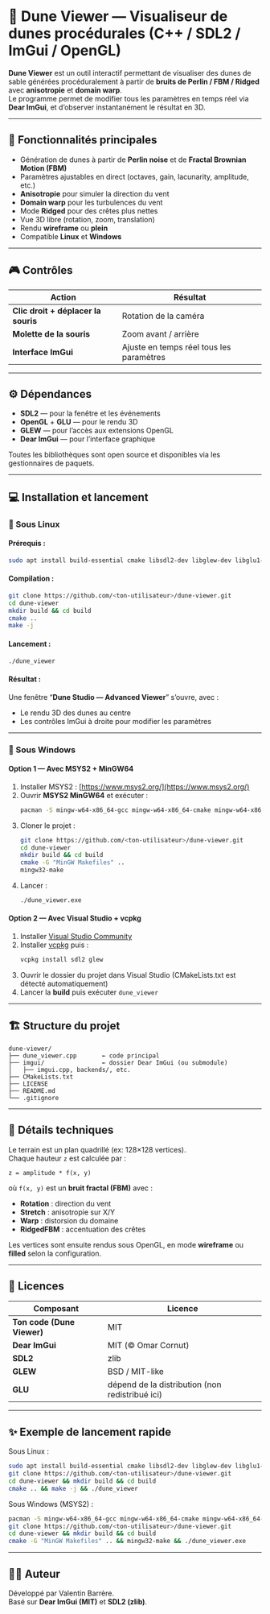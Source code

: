 # 🌵 Dune Viewer — Visualiseur de dunes procédurales (C++ / SDL2 / ImGui / OpenGL)

**Dune Viewer** est un outil interactif permettant de visualiser des dunes de sable générées procéduralement à partir de **bruits de Perlin / FBM / Ridged** avec **anisotropie** et **domain warp**.  
Le programme permet de modifier tous les paramètres en temps réel via **Dear ImGui**, et d’observer instantanément le résultat en 3D.

---

## 🧭 Fonctionnalités principales
- Génération de dunes à partir de **Perlin noise** et de **Fractal Brownian Motion (FBM)**
- Paramètres ajustables en direct (octaves, gain, lacunarity, amplitude, etc.)
- **Anisotropie** pour simuler la direction du vent
- **Domain warp** pour les turbulences du vent
- Mode **Ridged** pour des crêtes plus nettes
- Vue 3D libre (rotation, zoom, translation)
- Rendu **wireframe** ou **plein**
- Compatible **Linux** et **Windows**

---

## 🎮 Contrôles
| Action | Résultat |
|--------|-----------|
| **Clic droit + déplacer la souris** | Rotation de la caméra |
| **Molette de la souris** | Zoom avant / arrière |
| **Interface ImGui** | Ajuste en temps réel tous les paramètres |

---

## ⚙️ Dépendances
- **SDL2** — pour la fenêtre et les événements  
- **OpenGL** + **GLU** — pour le rendu 3D  
- **GLEW** — pour l’accès aux extensions OpenGL  
- **Dear ImGui** — pour l’interface graphique  

Toutes les bibliothèques sont open source et disponibles via les gestionnaires de paquets.

---

## 💻 Installation et lancement

### 🔹 Sous Linux
#### Prérequis :
```bash
sudo apt install build-essential cmake libsdl2-dev libglew-dev libglu1-mesa-dev
```

#### Compilation :
```bash
git clone https://github.com/<ton-utilisateur>/dune-viewer.git
cd dune-viewer
mkdir build && cd build
cmake ..
make -j
```

#### Lancement :
```bash
./dune_viewer
```

#### Résultat :
Une fenêtre “**Dune Studio — Advanced Viewer**” s’ouvre, avec :
- Le rendu 3D des dunes au centre
- Les contrôles ImGui à droite pour modifier les paramètres

---

### 🔹 Sous Windows

#### Option 1 — Avec **MSYS2 + MinGW64**
1. Installer MSYS2 : [https://www.msys2.org/](https://www.msys2.org/)
2. Ouvrir **MSYS2 MinGW64** et exécuter :
   ```bash
   pacman -S mingw-w64-x86_64-gcc mingw-w64-x86_64-cmake mingw-w64-x86_64-SDL2 mingw-w64-x86_64-glew
   ```
3. Cloner le projet :
   ```bash
   git clone https://github.com/<ton-utilisateur>/dune-viewer.git
   cd dune-viewer
   mkdir build && cd build
   cmake -G "MinGW Makefiles" ..
   mingw32-make
   ```
4. Lancer :
   ```bash
   ./dune_viewer.exe
   ```

#### Option 2 — Avec **Visual Studio + vcpkg**
1. Installer [Visual Studio Community](https://visualstudio.microsoft.com/fr/vs/)
2. Installer [vcpkg](https://github.com/microsoft/vcpkg) puis :
   ```bash
   vcpkg install sdl2 glew
   ```
3. Ouvrir le dossier du projet dans Visual Studio (CMakeLists.txt est détecté automatiquement)
4. Lancer la **build** puis exécuter `dune_viewer`

---

## 🏗️ Structure du projet
```
dune-viewer/
├── dune_viewer.cpp       ← code principal
├── imgui/                ← dossier Dear ImGui (ou submodule)
│   ├── imgui.cpp, backends/, etc.
├── CMakeLists.txt
├── LICENSE
├── README.md
└── .gitignore
```

---

## 🧠 Détails techniques
Le terrain est un plan quadrillé (ex: 128×128 vertices).  
Chaque hauteur `z` est calculée par :

```
z = amplitude * f(x, y)
```

où `f(x, y)` est un **bruit fractal (FBM)** avec :
- **Rotation** : direction du vent  
- **Stretch** : anisotropie sur X/Y  
- **Warp** : distorsion du domaine  
- **RidgedFBM** : accentuation des crêtes  

Les vertices sont ensuite rendus sous OpenGL, en mode **wireframe** ou **filled** selon la configuration.

---

## 📜 Licences
| Composant | Licence |
|------------|----------|
| **Ton code (Dune Viewer)** | MIT |
| **Dear ImGui** | MIT (© Omar Cornut) |
| **SDL2** | zlib |
| **GLEW** | BSD / MIT-like |
| **GLU** | dépend de la distribution (non redistribué ici) |

---

## ✨ Exemple de lancement rapide
Sous Linux :
```bash
sudo apt install build-essential cmake libsdl2-dev libglew-dev libglu1-mesa-dev
git clone https://github.com/<ton-utilisateur>/dune-viewer.git
cd dune-viewer && mkdir build && cd build
cmake .. && make -j && ./dune_viewer
```
Sous Windows (MSYS2) :
```bash
pacman -S mingw-w64-x86_64-gcc mingw-w64-x86_64-cmake mingw-w64-x86_64-SDL2 mingw-w64-x86_64-glew
git clone https://github.com/<ton-utilisateur>/dune-viewer.git
cd dune-viewer && mkdir build && cd build
cmake -G "MinGW Makefiles" .. && mingw32-make && ./dune_viewer.exe
```

---

## 🧑‍💻 Auteur
Développé par Valentin Barrère.  
Basé sur **Dear ImGui (MIT)** et **SDL2 (zlib)**.
